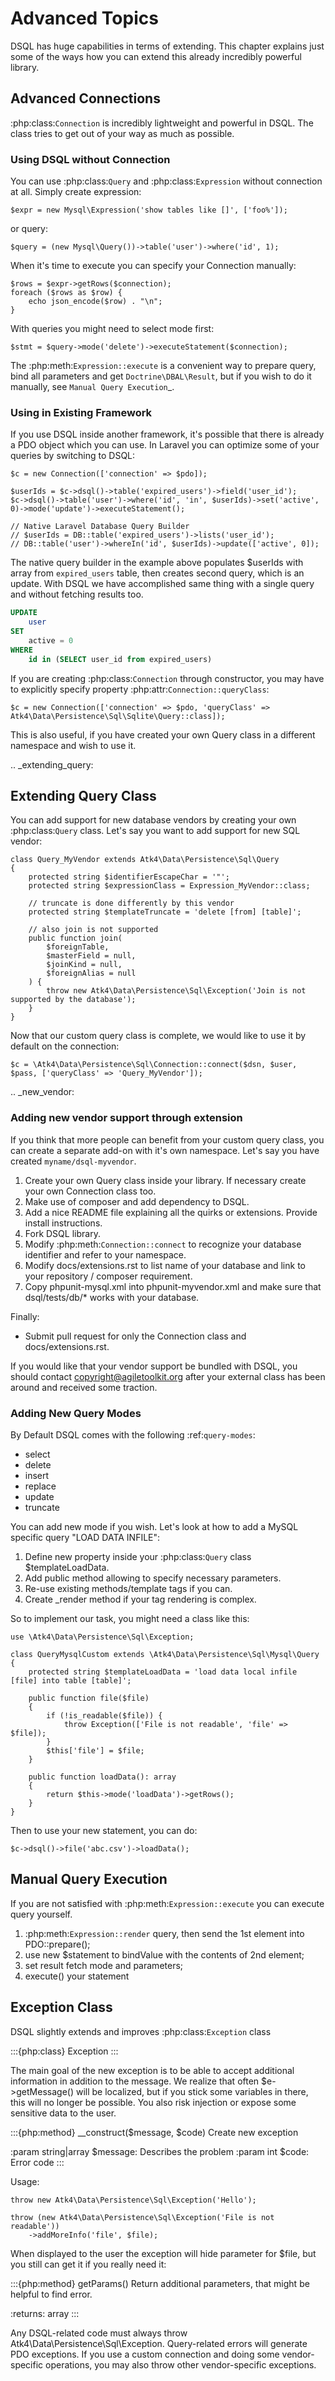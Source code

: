 # Advanced Topics

DSQL has huge capabilities in terms of extending. This chapter explains just
some of the ways how you can extend this already incredibly powerful library.

## Advanced Connections

:php:class:`Connection` is incredibly lightweight and powerful in DSQL.
The class tries to get out of your way as much as possible.

### Using DSQL without Connection

You can use :php:class:`Query` and :php:class:`Expression` without connection
at all. Simply create expression:

```
$expr = new Mysql\Expression('show tables like []', ['foo%']);
```

or query:

```
$query = (new Mysql\Query())->table('user')->where('id', 1);
```

When it's time to execute you can specify your Connection manually:

```
$rows = $expr->getRows($connection);
foreach ($rows as $row) {
    echo json_encode($row) . "\n";
}
```

With queries you might need to select mode first:

```
$stmt = $query->mode('delete')->executeStatement($connection);
```

The :php:meth:`Expression::execute` is a convenient way to prepare query,
bind all parameters and get `Doctrine\DBAL\Result`, but if you wish to do it manually,
see `Manual Query Execution`_.

### Using in Existing Framework

If you use DSQL inside another framework, it's possible that there is already
a PDO object which you can use. In Laravel you can optimize some of your queries
by switching to DSQL:

```
$c = new Connection(['connection' => $pdo]);

$userIds = $c->dsql()->table('expired_users')->field('user_id');
$c->dsql()->table('user')->where('id', 'in', $userIds)->set('active', 0)->mode('update')->executeStatement();

// Native Laravel Database Query Builder
// $userIds = DB::table('expired_users')->lists('user_id');
// DB::table('user')->whereIn('id', $userIds)->update(['active', 0]);
```

The native query builder in the example above populates $userIds with array from
`expired_users` table, then creates second query, which is an update. With
DSQL we have accomplished same thing with a single query and without fetching
results too.

```sql
UPDATE
    user
SET
    active = 0
WHERE
    id in (SELECT user_id from expired_users)
```

If you are creating :php:class:`Connection` through constructor, you may have
to explicitly specify property :php:attr:`Connection::queryClass`:

```
$c = new Connection(['connection' => $pdo, 'queryClass' => Atk4\Data\Persistence\Sql\Sqlite\Query::class]);
```

This is also useful, if you have created your own Query class in a different
namespace and wish to use it.

.. _extending_query:

## Extending Query Class

You can add support for new database vendors by creating your own
:php:class:`Query` class.
Let's say you want to add support for new SQL vendor:

```
class Query_MyVendor extends Atk4\Data\Persistence\Sql\Query
{
    protected string $identifierEscapeChar = '"';
    protected string $expressionClass = Expression_MyVendor::class;

    // truncate is done differently by this vendor
    protected string $templateTruncate = 'delete [from] [table]';

    // also join is not supported
    public function join(
        $foreignTable,
        $masterField = null,
        $joinKind = null,
        $foreignAlias = null
    ) {
        throw new Atk4\Data\Persistence\Sql\Exception('Join is not supported by the database');
    }
}
```

Now that our custom query class is complete, we would like to use it by default
on the connection:

```
$c = \Atk4\Data\Persistence\Sql\Connection::connect($dsn, $user, $pass, ['queryClass' => 'Query_MyVendor']);
```

.. _new_vendor:

### Adding new vendor support through extension

If you think that more people can benefit from your custom query class, you can
create a separate add-on with it's own namespace. Let's say you have created
`myname/dsql-myvendor`.

1. Create your own Query class inside your library. If necessary create your
   own Connection class too.
2. Make use of composer and add dependency to DSQL.
3. Add a nice README file explaining all the quirks or extensions. Provide
   install instructions.
4. Fork DSQL library.
5. Modify :php:meth:`Connection::connect` to recognize your database identifier
   and refer to your namespace.
6. Modify docs/extensions.rst to list name of your database and link to your
   repository / composer requirement.
7. Copy phpunit-mysql.xml into phpunit-myvendor.xml and make sure that
   dsql/tests/db/* works with your database.

Finally:
- Submit pull request for only the Connection class and docs/extensions.rst.

If you would like that your vendor support be bundled with DSQL, you should
contact copyright@agiletoolkit.org after your external class has been around
and received some traction.

### Adding New Query Modes

By Default DSQL comes with the following :ref:`query-modes`:

- select
- delete
- insert
- replace
- update
- truncate

You can add new mode if you wish. Let's look at how to add a MySQL specific
query "LOAD DATA INFILE":

1. Define new property inside your :php:class:`Query` class $templateLoadData.
2. Add public method allowing to specify necessary parameters.
3. Re-use existing methods/template tags if you can.
4. Create _render method if your tag rendering is complex.

So to implement our task, you might need a class like this:

```
use \Atk4\Data\Persistence\Sql\Exception;

class QueryMysqlCustom extends \Atk4\Data\Persistence\Sql\Mysql\Query
{
    protected string $templateLoadData = 'load data local infile [file] into table [table]';

    public function file($file)
    {
        if (!is_readable($file)) {
            throw Exception(['File is not readable', 'file' => $file]);
        }
        $this['file'] = $file;
    }

    public function loadData(): array
    {
        return $this->mode('loadData')->getRows();
    }
}
```

Then to use your new statement, you can do:

```
$c->dsql()->file('abc.csv')->loadData();
```

## Manual Query Execution

If you are not satisfied with :php:meth:`Expression::execute` you can execute
query yourself.

1. :php:meth:`Expression::render` query, then send the 1st element into PDO::prepare();
2. use new $statement to bindValue with the contents of 2nd element;
3. set result fetch mode and parameters;
4. execute() your statement

## Exception Class

DSQL slightly extends and improves :php:class:`Exception` class

:::{php:class} Exception
:::

The main goal of the new exception is to be able to accept additional
information in addition to the message. We realize that often $e->getMessage()
will be localized, but if you stick some variables in there, this will no longer
be possible. You also risk injection or expose some sensitive data to the user.

:::{php:method} __construct($message, $code)
Create new exception

:param string|array $message: Describes the problem
:param int          $code:    Error code
:::

Usage:

```
throw new Atk4\Data\Persistence\Sql\Exception('Hello');

throw (new Atk4\Data\Persistence\Sql\Exception('File is not readable'))
    ->addMoreInfo('file', $file);
```

When displayed to the user the exception will hide parameter for $file, but you
still can get it if you really need it:

:::{php:method} getParams()
Return additional parameters, that might be helpful to find error.

:returns: array
:::

Any DSQL-related code must always throw Atk4\Data\Persistence\Sql\Exception. Query-related
errors will generate PDO exceptions. If you use a custom connection and doing
some vendor-specific operations, you may also throw other vendor-specific
exceptions.
